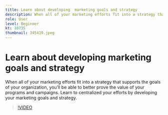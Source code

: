 ```yaml
---
title: Learn about developing  marketing goals and strategy
description: When all of your marketing efforts fit into a strategy that supports the goals of your organization, you’ll be able to better prove the value of your programs and campaigns.
role: User
level: Beginner
kt: 10735
thumbnail: 345419.jpeg
---
```


# Learn about developing  marketing goals and strategy

When all of your marketing efforts fit into a strategy that supports the goals of your organization, you’ll be able to better prove the value of your programs and campaigns. Learn to centralized your efforts by developing your marketing goals and strategy.

>[!VIDEO](https://video.tv.adobe.com/v/345419/?quality=12&learn=on)
